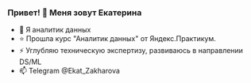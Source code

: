 ### Привет! :wave: Меня зовут Екатерина

- :muscle: Я аналитик данных
- :star: Прошла курс "Аналитик данных" от Яндекс.Практикум.
- ⚡ Углубляю техническую экспертизу, развиваюсь в направлении DS/ML
- 📫 Telegram @Ekat_Zakharova


<!--
**ekaterina-zakharova/Ekaterina-Zakharova** is a ✨ _special_ ✨ repository because its `README.md` (this file) appears on your GitHub profile.

Here are some ideas to get you started:

- 🔭 I’m currently working on ...
- 🌱 I’m currently learning ...
- 👯 I’m looking to collaborate on ...
- 🤔 I’m looking for help with ...
- 💬 Ask me about ...
- 📫 How to reach me: ...
- 😄 Pronouns: ...
- ⚡ Fun fact: ...
-->
